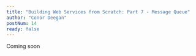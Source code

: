 ```yaml
---
title: "Building Web Services from Scratch: Part 7 - Message Queue"
author: "Conor Deegan"
postNum: 14
ready: false
---
```


Coming soon
